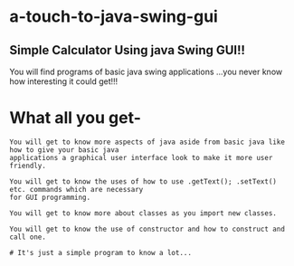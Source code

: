 # a-touch-to-java-swing-gui
## Simple Calculator Using java Swing GUI!!
You will find programs of basic java swing applications ...you never know how interesting it could get!!!

# What all you get-
```
You will get to know more aspects of java aside from basic java like how to give your basic java 
applications a graphical user interface look to make it more user friendly.
```
```
You will get to know the uses of how to use .getText(); .setText() etc. commands which are necessary 
for GUI programming.
```
```
You will get to know more about classes as you import new classes.
```
```
You will get to know the use of constructor and how to construct and call one.
```
```
# It's just a simple program to know a lot...
```
